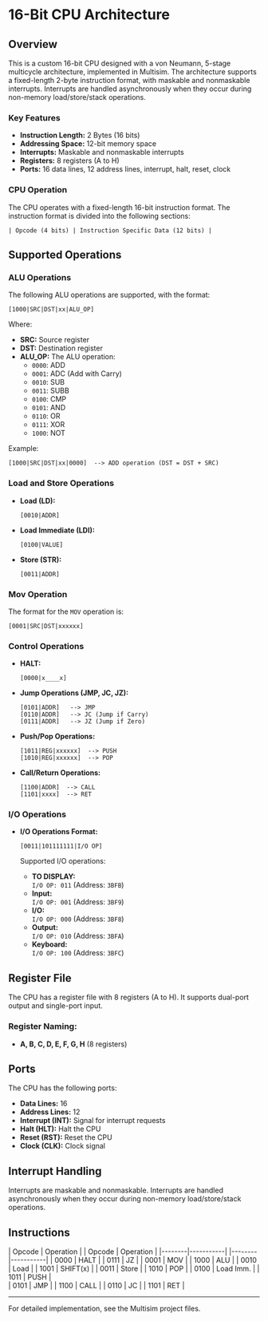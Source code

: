 
# 16-Bit CPU Architecture

## Overview

This is a custom 16-bit CPU designed with a von Neumann, 5-stage multicycle architecture, implemented in Multisim. The architecture supports a fixed-length 2-byte instruction format, with maskable and nonmaskable interrupts. Interrupts are handled asynchronously when they occur during non-memory load/store/stack operations.

### Key Features

- **Instruction Length:** 2 Bytes (16 bits)
- **Addressing Space:** 12-bit memory space
- **Interrupts:** Maskable and nonmaskable interrupts
- **Registers:** 8 registers (A to H)
- **Ports:** 16 data lines, 12 address lines, interrupt, halt, reset, clock

### CPU Operation

The CPU operates with a fixed-length 16-bit instruction format. The instruction format is divided into the following sections:

```
| Opcode (4 bits) | Instruction Specific Data (12 bits) |
```

## Supported Operations

### ALU Operations
The following ALU operations are supported, with the format:

```
[1000|SRC|DST|xx|ALU_OP]
```

Where:
- **SRC:** Source register
- **DST:** Destination register
- **ALU_OP:** The ALU operation:
    - `0000`: ADD
    - `0001`: ADC (Add with Carry)
    - `0010`: SUB
    - `0011`: SUBB
    - `0100`: CMP
    - `0101`: AND
    - `0110`: OR
    - `0111`: XOR
    - `1000`: NOT

Example:
```
[1000|SRC|DST|xx|0000]  --> ADD operation (DST = DST + SRC)
```

### Load and Store Operations

- **Load (LD):**  
    ```
    [0010|ADDR]  
    ```
- **Load Immediate (LDI):**  
    ```
    [0100|VALUE]  
    ```
- **Store (STR):**  
    ```
    [0011|ADDR]
    ```

### Mov Operation
The format for the `MOV` operation is:
```
[0001|SRC|DST|xxxxxx]
```

### Control Operations
- **HALT:**  
    ```
    [0000|x____x]  
    ```
- **Jump Operations (JMP, JC, JZ):**
    ```
    [0101|ADDR]   --> JMP
    [0110|ADDR]   --> JC (Jump if Carry)
    [0111|ADDR]   --> JZ (Jump if Zero)
    ```

- **Push/Pop Operations:**
    ```
    [1011|REG|xxxxxx]  --> PUSH
    [1010|REG|xxxxxx]  --> POP
    ```

- **Call/Return Operations:**
    ```
    [1100|ADDR]  --> CALL
    [1101|xxxx]  --> RET
    ```

### I/O Operations
- **I/O Operations Format:**
    ```
    [0011|101111111|I/O OP]
    ```

    Supported I/O operations:
    - **TO DISPLAY:**  
        `I/O OP: 011` (Address: `3BFB`)
    - **Input:**  
        `I/O OP: 001` (Address: `3BF9`)
    - **I/O:**  
        `I/O OP: 000` (Address: `3BF8`)
    - **Output:**  
        `I/O OP: 010` (Address: `3BFA`)
    - **Keyboard:**  
        `I/O OP: 100` (Address: `3BFC`)

## Register File

The CPU has a register file with 8 registers (A to H). It supports dual-port output and single-port input.

### Register Naming:

- **A, B, C, D, E, F, G, H** (8 registers)

## Ports

The CPU has the following ports:
- **Data Lines:** 16
- **Address Lines:** 12
- **Interrupt (INT):** Signal for interrupt requests
- **Halt (HLT):** Halt the CPU
- **Reset (RST):** Reset the CPU
- **Clock (CLK):** Clock signal

## Interrupt Handling

Interrupts are maskable and nonmaskable. Interrupts are handled asynchronously when they occur during non-memory load/store/stack operations.

## Instructions

| Opcode | Operation |    | Opcode | Operation |
|--------|-----------|    |--------|-----------|
| 0000   | HALT      |    | 0111   | JZ        |
| 0001   | MOV       |    | 1000   | ALU       |
| 0010   | Load      |    | 1001   | SHIFT(x)  |
| 0011   | Store     |    | 1010   | POP       |
| 0100   | Load Imm. |    | 1011   | PUSH      |    
| 0101   | JMP       |    | 1100   | CALL      |
| 0110   | JC        |    | 1101   | RET       |
----------------------    ----------------------


For detailed implementation, see the Multisim project files.
```
